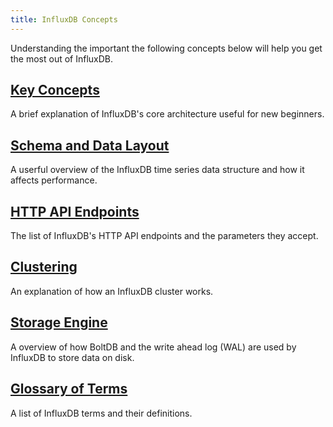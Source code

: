 ```yaml
---
title: InfluxDB Concepts
---
```


Understanding the important the following concepts below will help you get the most out of InfluxDB.

## [Key Concepts](key_concepts.html)

A brief explanation of InfluxDB's core architecture useful for new beginners.

## [Schema and Data Layout](schema_and_data_layout.html)

A userful overview of the InfluxDB time series data structure and how it affects performance.

## [HTTP API Endpoints](api.html)

The list of InfluxDB's HTTP API endpoints and the parameters they accept.

## [Clustering](clustering.html)

An explanation of how an InfluxDB cluster works.

## [Storage Engine](storage_engine.html)

A overview of how BoltDB and the write ahead log (WAL) are used by InfluxDB to store data on disk.

## [Glossary of Terms](glossary.html)

A list of InfluxDB terms and their definitions.
